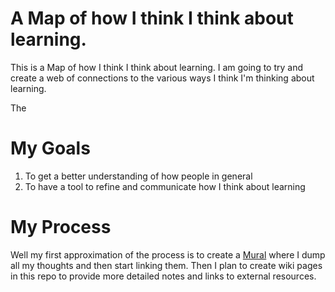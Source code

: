 # A Map of how I think I think about learning.

This is a  Map of how I think I think about learning.  I am going to try and create a web of connections to the various ways I think I'm thinking about learning.

The 


# My Goals

 1. To get a better understanding of how people in general 
 2. To have a tool to refine and communicate how I think about learning
 
 # My Process
 Well my first approximation of the process is to create a [Mural](https://app.mural.co/t/sargon8761/m/sargon8761/1644628262525/db09d6e09f76d557d8bb6f9a023cd78f804c7417?sender=u1411d2890e08b32e36db7900) where I dump all my thoughts and then start linking them.
 Then I plan to create wiki pages in this repo to provide more detailed notes and links to external resources.
